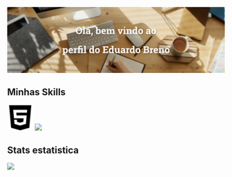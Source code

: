<div align="center">
  <img src="https://github.com/eduardobrenn/eduardobrenn/blob/main/assets/img/banner/export/welcome.png"/>
</div>

## Minhas Skills
<i class="devicon-html5-plain" style="font-size: 60px"></i>
<i class="devicon-css3-plain" style="font-size: 60px"></i>
<i class="devicon-javascript-plain" style="font-size: 60px"></i>
<i class="devicon-vuejs-plain" style="font-size: 60px"></i>
<i class="devicon-laravel-plain" style="font-size: 60px"></i>
<i class="devicon-python-plain" style="font-size: 60px"></i>
<i class="devicon-django-plain" style="font-size: 60px"></i>
<i class="devicon-unity-original" style="font-size: 60px"></i>
<i class="devicon-csharp-plain" style="font-size: 60px"></i>

<img src="https://github.com/eduardobrenn/eduardobrenn/blob/main/assets/img/icons/export/html.svg" height="60px"/>



<img height="300em" src="https://github-readme-stats.vercel.app/api/top-langs/?username=eduardobrenn"/>



## Stats estatistica
<div>
  <img height="200em" src="https://github-readme-stats.vercel.app/api?username=eduardobrenn&count_private=true&show_icons=true"/>
</div>
